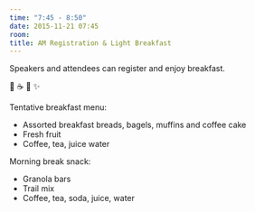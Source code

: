 ```yaml
---
time: "7:45 - 8:50"
date: 2015-11-21 07:45
room:
title: AM Registration & Light Breakfast
---
```


Speakers and attendees can register and enjoy breakfast.

:wave: :coffee: :doughnut: :sparkles:

Tentative breakfast menu:

* Assorted breakfast breads, bagels, muffins and coffee cake
* Fresh fruit
* Coffee, tea, juice water


Morning break snack:

* Granola bars
* Trail mix
* Coffee, tea, soda, juice, water